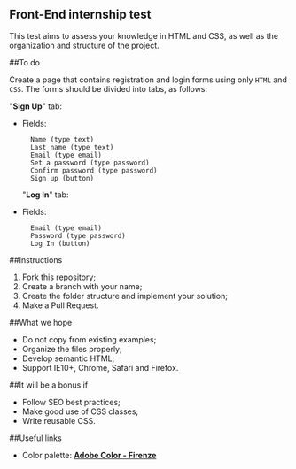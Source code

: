 Front-End internship test
---

This test aims to assess your knowledge in HTML and CSS, as well as the organization and structure of the project.

##To do

Create a page that contains registration and login forms using only `HTML` and` CSS`. The forms should be divided into tabs, as follows:

"**Sign Up**" tab:

* Fields:

		Name (type text)
		Last name (type text)
		Email (type email)
		Set a password (type password)
		Confirm password (type password)
		Sign up (button)
	
	"**Log In**" tab:

* Fields:

		Email (type email)
		Password (type password)
		Log In (button)


##Instructions

1. Fork this repository;
2. Create a branch with your name;
3. Create the folder structure and implement your solution;
4. Make a Pull Request.


##What we hope

* Do not copy from existing examples;
* Organize the files properly;
* Develop semantic HTML;
* Support IE10+, Chrome, Safari and Firefox.

##It will be a bonus if

* Follow SEO best practices;
* Make good use of CSS classes;
* Write reusable CSS.

##Useful links

* Color palette: [**Adobe Color - Firenze**](https://color.adobe.com/pt/Firenze-color-theme-24198/ 'Adobe Color - Firenze')
